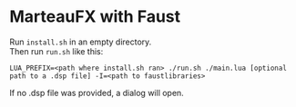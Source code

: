 # MarteauFX with Faust

Run `install.sh` in an empty directory.  
Then run `run.sh` like this:  
```
LUA_PREFIX=<path where install.sh ran> ./run.sh ./main.lua [optional path to a .dsp file] -I=<path to faustlibraries>
```  
If no .dsp file was provided, a dialog will open.